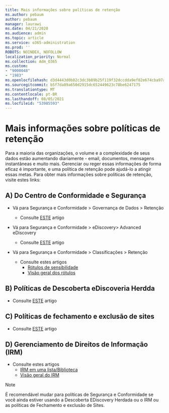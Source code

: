 ```yaml
---
title: Mais informações sobre políticas de retenção
ms.author: pebaum
author: pebaum
manager: laurawi
ms.date: 04/21/2020
ms.audience: admin
ms.topic: article
ms.service: o365-administration
ms.prod: ''
ROBOTS: NOINDEX, NOFOLLOW
localization_priority: Normal
ms.collection: Adm_O365
ms.custom:
- "9000048"
- "1983"
ms.openlocfilehash: d3d4443d0b82c3dc3b89b25f119f32dccdda9ef82e674cba97a945af9019ad00
ms.sourcegitcommit: b5f7da89a650d2915dc652449623c78be6247175
ms.translationtype: MT
ms.contentlocale: pt-BR
ms.lasthandoff: 08/05/2021
ms.locfileid: "53985593"
---
```

# <a name="more-info-about-retention-policies"></a>Mais informações sobre políticas de retenção

Para a maioria das organizações, o volume e a complexidade de seus dados estão aumentando diariamente - email, documentos, mensagens instantâneas e muito mais. Gerenciar ou reger essas informações de forma eficaz é importante, e uma política de retenção pode ajudá-lo a atingir essas metas. Para obter mais informações sobre políticas de retenção, visite estes links:

## <a name="a-from-security-and-compliance-center"></a>A) Do Centro de Conformidade e Segurança

- Vá para Segurança e Conformidade > Governança de Dados > Retenção
  - Consulte [ESTE](https://docs.microsoft.com/microsoft-365/compliance/retention-policies) artigo

- Vá para Segurança e Conformidade > eDiscovery> Advanced eDiscovery 
  - Consulte [ESTE](https://docs.microsoft.com/microsoft-365/compliance/ediscovery-cases) artigo

- Vá para Segurança e Conformidade > Classificações > Retenção
  - Consulte estes artigos
    - [Rótulos de sensibilidade](https://docs.microsoft.com/microsoft-365/compliance/sensitivity-labels)
    - [Visão geral dos rótulos](https://docs.microsoft.com/microsoft-365/compliance/labels)

## <a name="b-legacy-ediscovery-policies"></a>B) Políticas de Descoberta eDiscoveria Herdda

- Consulte [ESTE](https://support.office.com/article/Set-up-an-eDiscovery-Center-in-SharePoint-Online-A18F8975-AA7F-43B4-A7D6-001D14744D8E) artigo

## <a name="c-site-closure-and-deletion-policies"></a>C) Políticas de fechamento e exclusão de sites

- Consulte [ESTE](https://support.office.com/article/Use-policies-for-site-closure-and-deletion-A8280D82-27FD-48C5-9ADF-8A5431208BA5) artigo  

## <a name="d-information-rights-management-irm"></a>D) Gerenciamento de Direitos de Informação (IRM)

- Consulte estes artigos
  - [IRM em uma lista/Biblioteca](https://support.office.com/article/apply-information-rights-management-to-a-list-or-library-3bdb5c4e-94fc-4741-b02f-4e7cc3c54aa1)
  - [Visão geral do IRM](https://support.office.com/article/create-and-apply-information-management-policies-eb501fe9-2ef6-4150-945a-65a6451ee9e9)

> [!Note]
> É recomendável mudar para políticas de Segurança e Conformidade se você ainda estiver usando a Descoberta EDiscovery Herdada ou o IRM ou as políticas de Fechamento e exclusão de Sites.
